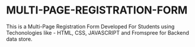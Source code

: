 # MULTI-PAGE-REGISTRATION-FORM
This is a Multi-Page Registration Form Developed For Students using Techonologies like - HTML, CSS, JAVASCRIPT and Fromspree for Backend data store.
